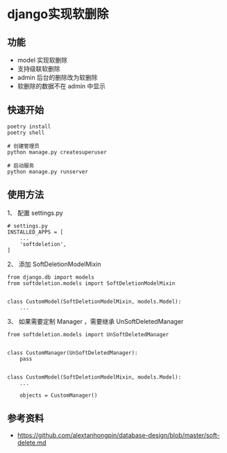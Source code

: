 # django实现软删除

## 功能

- model 实现软删除
- 支持级联软删除
- admin 后台的删除改为软删除
- 软删除的数据不在 admin 中显示


## 快速开始

    poetry install
    poetry shell

    # 创建管理员
    python manage.py createsuperuser

    # 启动服务
    python manage.py runserver

## 使用方法

1、 配置 settings.py
```
# settings.py
INSTALLED_APPS = [
    ...
    'softdeletion',
]
```

2、 添加 SoftDeletionModelMixin 
```
from django.db import models
from softdeletion.models import SoftDeletionModelMixin


class CustomModel(SoftDeletionModelMixin, models.Model):
    ...

```

3、 如果需要定制 Manager ，需要继承 UnSoftDeletedManager

```
from softdeletion.models import UnSoftDeletedManager


class CustomManager(UnSoftDeletedManager):
    pass


class CustomModel(SoftDeletionModelMixin, models.Model):
    ...

    objects = CustomManager()

```

## 参考资料

- https://github.com/alextanhongpin/database-design/blob/master/soft-delete.md
